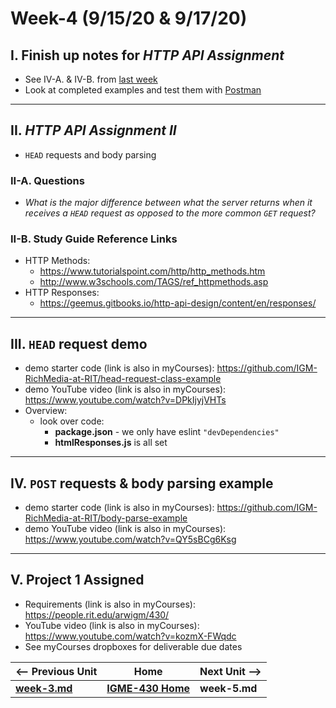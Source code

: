 # Week-4 (9/15/20 & 9/17/20)

## I. Finish up notes for *HTTP API Assignment*
- See IV-A. & IV-B. from [last week](week-3.md)
- Look at completed examples and test them with [Postman](https://www.postman.com/downloads/)

<hr>

## II. *HTTP API Assignment II*
- `HEAD` requests and body parsing


### II-A. Questions
- *What is the major difference between what the server returns when it receives a `HEAD` request as opposed to the more common `GET` request?*

### II-B. Study Guide Reference Links
- HTTP Methods:
  - https://www.tutorialspoint.com/http/http_methods.htm 
  - http://www.w3schools.com/TAGS/ref_httpmethods.asp 
- HTTP Responses:
  - https://geemus.gitbooks.io/http-api-design/content/en/responses/ 
  
<hr>
  
## III. `HEAD` request demo

- demo starter code (link is also in myCourses): https://github.com/IGM-RichMedia-at-RIT/head-request-class-example
- demo YouTube video (link is also in myCourses): https://www.youtube.com/watch?v=DPkIjyjVHTs
- Overview:
  - look over code:
    - **package.json** - we only have eslint `"devDependencies"`
    - **htmlResponses.js** is all set

<hr>

## IV. `POST` requests & body parsing example

- demo starter code (link is also in myCourses): https://github.com/IGM-RichMedia-at-RIT/body-parse-example
- demo YouTube video (link is also in myCourses): https://www.youtube.com/watch?v=QY5sBCg6Ksg

<hr>  

## V. Project 1 Assigned

- Requirements (link is also in myCourses): https://people.rit.edu/arwigm/430/
- YouTube video (link is also in myCourses): https://www.youtube.com/watch?v=kozmX-FWqdc
- See myCourses dropboxes for deliverable due dates


| <-- Previous Unit | Home | Next Unit -->
| --- | --- | --- 
| [**week-3.md**](week-3.md)     |  [**IGME-430 Home**](../README.md) | **week-5.md**
